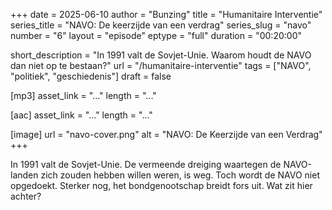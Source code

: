 +++
date = 2025-06-10
author = "Bunzing"
title = "Humanitaire Interventie"
series_title = "NAVO: De keerzijde van een verdrag"
series_slug = "navo"
number = "6"
layout = "episode"
eptype = "full"
duration = "00:20:00"

short_description = "In 1991 valt de Sovjet-Unie. Waarom houdt de NAVO dan niet op te bestaan?"
url = "/humanitaire-interventie"
tags = ["NAVO", "politiek", "geschiedenis"]
draft = false

[mp3]
asset_link = "..."
length = "..."

[aac]
asset_link = "..."
length = "..."

[image]
url = "navo-cover.png"
alt = "NAVO: De Keerzijde van een Verdrag"
+++

In 1991 valt de Sovjet-Unie. De vermeende dreiging waartegen de NAVO-landen zich zouden hebben willen weren, is weg. Toch wordt de NAVO niet opgedoekt. Sterker nog, het bondgenootschap breidt fors uit. Wat zit hier achter?
